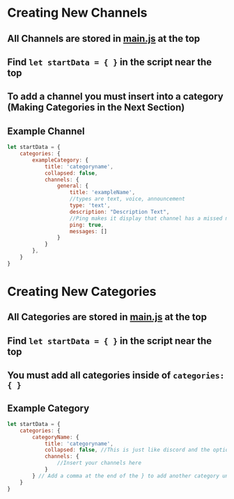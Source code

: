 # Creating New Channels
## All Channels are stored in [main.js](https://github.com/MrBacon470/Void-Development-Incremental/blob/main/src/main.js) at the top
## Find `let startData = { }` in the script near the top
## To add a channel you must insert into a category (Making Categories in the Next Section)
## Example Channel
```js
let startData = {
    categories: {
        exampleCategory: {
            title: 'categoryname',
            collapsed: false,
            channels: {
                general: {
                    title: 'exampleName',
                    //types are text, voice, announcement
                    type: 'text',
                    description: "Description Text",
                    //Ping makes it display that channel has a missed message (true or false)
                    ping: true,
                    messages: []
                }
            }
        },
    }
}
```
# Creating New Categories
## All Categories are stored in [main.js](https://github.com/MrBacon470/Void-Development-Incremental/blob/main/src/main.js) at the top
## Find `let startData = { }` in the script near the top 
## You must add all categories inside of `categories: { }`
## Example Category
```js
let startData = {
    categories: {
        categoryName: {
            title: 'categoryname',
            collapsed: false, //This is just like discord and the options are true or false
            channels: {
                //Insert your channels here
            }
        } // Add a comma at the end of the } to add another category underneath
    }
}
```
